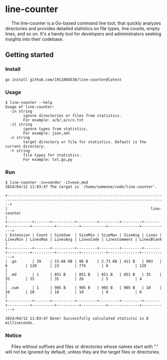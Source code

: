 # line-counter
&nbsp;&nbsp;&nbsp;&nbsp; 
The line-counter is a Go-based command line tool, 
that quickly analyzes directories and provides detailed statistics 
on file types, line counts, empty lines, and so on. 
It's a handy tool for developers and administrators 
seeking insights into their codebase. 

## Getting started
### Install
```shell
go install github.com/1911860538/line-counter@latest
```

### Usage
```text
$ line-counter --help
Usage of line-counter:
  -in string
        ignore directories or files from statistics.
        For example: a/b/,a/c/x.txt
  -it string
        ignore types from statistics.
        For example: json,xml
  -n string
        target directory or file for statistics. Default is the current directory.
  -t string
        file types for statistics.
        For example: txt,go,py
```

### Run
```text
$ line-counter -in=vendor -it=exe,mod
2024/04/12 11:03:47 The target is `/home/someone/code/line-counter`.

+---------------------------------------------------------------------------------------------------------------------------------------------+
|                                                                line-counter                                                                 |
+-----------+-------+----------+---------+---------+---------+-------+----------+----------+----------+-----------+--------------+------------+
| Extension | Count | SizeSum  | SizeMin | SizeMax | SizeAvg | Lines | LinesMin | LinesMax | LinesAvg | LinesCode | LinesComment | LinesBlank |
+-----------+-------+----------+---------+---------+---------+-------+----------+----------+----------+-----------+--------------+------------+
| .go       | 39    | 15.66 KB | 96 B    | 2.73 KB | 411 B   | 903   | 6        | 120      | 23       | 774       | 0            | 129        |
| .md       | 1     | 851 B    | 851 B   | 851 B   | 851 B   | 35    | 35       | 35       | 35       | 26        | 5            | 4          |
| .sum      | 1     | 905 B    | 905 B   | 905 B   | 905 B   | 10    | 10       | 10       | 10       | 10        | 0            | 0          |
+-----------+-------+----------+---------+---------+---------+-------+----------+----------+----------+-----------+--------------+------------+

2024/04/12 11:03:47 Done! Successfully calculated statistic in 8 milliseconds.
```

### Notice
&nbsp;&nbsp;&nbsp;&nbsp;
Files without suffixes and files or directories whose names start with  "." 
will not be ignored by default,
unless they are the target files or directories.
